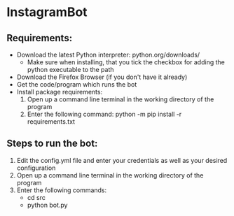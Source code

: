 # InstagramBot

## Requirements:
- Download the latest Python interpreter: python.org/downloads/
    - Make sure when installing, that you tick the checkbox for adding the python 
    executable to the path
- Download the Firefox Browser (if you don't have it already)
- Get the code/program which runs the bot
- Install package requirements:
    1. Open up a command line terminal in the working directory of the program
    2. Enter the following command: python -m pip install -r requirements.txt

## Steps to run the bot:
1. Edit the config.yml file and enter your credentials as well as your desired configuration
2. Open up a command line terminal in the working directory of the program
3. Enter the following commands:
    - cd src
    - python bot.py